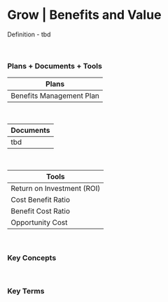 # Grow | Benefits and Value

Definition - tbd

<br>

### Plans + Documents + Tools

| Plans                    |
| ------------------------ |
| Benefits Management Plan |

<br>

| Documents |
| --------- |
| tbd       |

<br>

| Tools                      |
| -------------------------- |
| Return on Investment (ROI) |
| Cost Benefit Ratio         |
| Benefit Cost Ratio         |
| Opportunity Cost           |

<br/>

### Key Concepts

<br/>

### Key Terms
